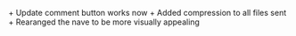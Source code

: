 \+ Update comment button works now
\+ Added compression to all files sent
\+ Rearanged the nave to be more visually appealing